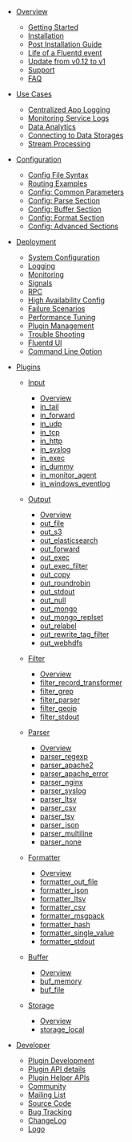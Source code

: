             
* [Overview]()
  * [Getting Started](/articles/getting-started.md)
  * [Installation](/articles/installation.md)
  * [Post Installation Guide](/articles/post-installation-guide.md)
  * [Life of a Fluentd event](/articles/life-of-a-fluentd-event.md)
  * [Update from v0.12 to v1](/articles/update-from-v0.12.md)
  * [Support](/articles/support.md)
  * [FAQ](/articles/faq.md)
                
                
            
* [Use Cases]()
  * [Centralized App Logging](/articles/logging-from-apps.md)
  * [Monitoring Service Logs](/articles/monitoring-service-logs.md)
  * [Data Analytics](/articles/data-analytics.md)
  * [Connecting to Data Storages](/articles/data-archiving.md)
  * [Stream Processing](/articles/stream-processing.md)
                
                
            
* [Configuration]()
  * [Config File Syntax](/articles/config-file.md)
  * [Routing Examples](/articles/routing-examples.md)
  * [Config: Common Parameters](/articles/plugin-common-parameters.md)
  * [Config: Parse Section](/articles/plugin-parse-section.md)
  * [Config: Buffer Section](/articles/plugin-buffer-section.md)
  * [Config: Format Section](/articles/plugin-format-section.md)
  * [Config: Advanced Sections](/articles/plugin-advanced-sections.md)
                
                
            
* [Deployment]()
  * [System Configuration](/articles/system-config.md)
  * [Logging](/articles/logging.md)
  * [Monitoring](/articles/monitoring.md)
  * [Signals](/articles/signals.md)
  * [RPC](/articles/rpc.md)
  * [High Availability Config](/articles/high-availability.md)
  * [Failure Scenarios](/articles/failure-scenarios.md)
  * [Performance Tuning](/articles/performance-tuning.md)
  * [Plugin Management](/articles/plugin-management.md)
  * [Trouble Shooting](/articles/trouble-shooting.md)
  * [Fluentd UI](/articles/fluentd-ui.md)
  * [Command Line Option](/articles/command-line-option.md)
                
                
* [Plugins]()              
  * [Input]()
    * [Overview](/articles/input-plugin-overview.md)
    * [in_tail](/articles/in_tail.md)
    * [in_forward](/articles/in_forward.md)
    * [in_udp](/articles/in_udp.md)
    * [in_tcp](/articles/in_tcp.md)
    * [in_http](/articles/in_http.md)
    * [in_syslog](/articles/in_syslog.md)
    * [in_exec](/articles/in_exec.md)
    * [in_dummy](/articles/in_dummy.md)
    * [in_monitor_agent](/articles/in_monitor_agent.md)
    * [in_windows_eventlog](/articles/in_windows_eventlog.md)
              
  * [Output]()
    * [Overview](/articles/output-plugin-overview.md)
    * [out_file](/articles/out_file.md)
    * [out_s3](/articles/out_s3.md)
    * [out_elasticsearch](/articles/out_elasticsearch.md)
    * [out_forward](/articles/out_forward.md)
    * [out_exec](/articles/out_exec.md)
    * [out_exec_filter](/articles/out_exec_filter.md)
    * [out_copy](/articles/out_copy.md)
    * [out_roundrobin](/articles/out_roundrobin.md)
    * [out_stdout](/articles/out_stdout.md)
    * [out_null](/articles/out_null.md)
    * [out_mongo](/articles/out_mongo.md)
    * [out_mongo_replset](/articles/out_mongo_replset.md)
    * [out_relabel](/articles/out_relabel.md)
    * [out_rewrite_tag_filter](/articles/out_rewrite_tag_filter.md)
    * [out_webhdfs](/articles/out_webhdfs.md)
              
  * [Filter]()
    * [Overview](/articles/filter-plugin-overview.md)
    * [filter_record_transformer](/articles/filter_record_transformer.md)
    * [filter_grep](/articles/filter_grep.md)
    * [filter_parser](/articles/filter_parser.md)
    * [filter_geoip](/articles/filter_geoip.md)
    * [filter_stdout](/articles/filter_stdout.md)
              
  * [Parser]()
    * [Overview](/articles/parser-plugin-overview.md)
    * [parser_regexp](/articles/parser_regexp.md)
    * [parser_apache2](/articles/parser_apache2.md)
    * [parser_apache_error](/articles/parser_apache_error.md)
    * [parser_nginx](/articles/parser_nginx.md)
    * [parser_syslog](/articles/parser_syslog.md)
    * [parser_ltsv](/articles/parser_ltsv.md)
    * [parser_csv](/articles/parser_csv.md)
    * [parser_tsv](/articles/parser_tsv.md)
    * [parser_json](/articles/parser_json.md)
    * [parser_multiline](/articles/parser_multiline.md)
    * [parser_none](/articles/parser_none.md)
              
  * [Formatter]()
    * [Overview](/articles/formatter-plugin-overview.md)
    * [formatter_out_file](/articles/formatter_out_file.md)
    * [formatter_json](/articles/formatter_json.md)
    * [formatter_ltsv](/articles/formatter_ltsv.md)
    * [formatter_csv](/articles/formatter_csv.md)
    * [formatter_msgpack](/articles/formatter_msgpack.md)
    * [formatter_hash](/articles/formatter_hash.md)
    * [formatter_single_value](/articles/formatter_single_value.md)
    * [formatter_stdout](/articles/formatter_stdout.md)
              
  * [Buffer]()
    * [Overview](/articles/buffer-plugin-overview.md)
    * [buf_memory](/articles/buf_memory.md)
    * [buf_file](/articles/buf_file.md)
              
  * [Storage]()
    * [Overview](/articles/storage-plugin-overview.md)
    * [storage_local](/articles/storage_local.md)
                
                
            
* [Developer]()
  * [Plugin Development](/articles/plugin-development.md)
  * [Plugin API details](/articles/plugin-apis.md)
  * [Plugin Helper APIs](/articles/plugin-helpers.md)
  * [Community](/articles/community.md)
  * [Mailing List](/articles/mailing-list.md)
  * [Source Code](/articles/source-code.md)
  * [Bug Tracking](/articles/bug-tracking.md)
  * [ChangeLog](/articles/changelog.md)
  * [Logo](/articles/logo.md)
